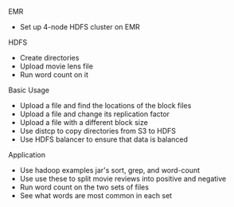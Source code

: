 EMR
- Set up 4-node HDFS cluster on EMR

HDFS
- Create directories
- Upload movie lens file
- Run word count on it

Basic Usage
- Upload a file and find the locations of the block files 
- Upload a file and change its replication factor
- Upload a file with a different block size
- Use distcp to copy directories from S3 to HDFS
- Use HDFS balancer to ensure that data is balanced

Application
- Use hadoop examples jar's sort, grep, and word-count
- Use use these to split movie reviews into positive and negative
- Run word count on the two sets of files
- See what words are most common in each set



